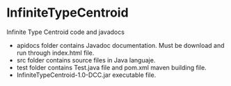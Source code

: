 # InfiniteTypeCentroid
Infinite Type Centroid code and javadocs
* apidocs folder contains Javadoc documentation. Must be download and run through index.html file.
* src folder contains source files in Java languaje.
* test folder contains Test.java file and pom.xml maven building file.
* InfiniteTypeCentroid-1.0-DCC.jar executable file.
